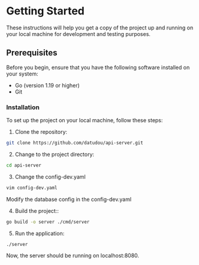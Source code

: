 # Getting Started
These instructions will help you get a copy of the project up and running on your local machine for development and testing purposes.

## Prerequisites
Before you begin, ensure that you have the following software installed on your system:

* Go (version 1.19 or higher)
* Git

### Installation
To set up the project on your local machine, follow these steps:

1. Clone the repository:

```bash
git clone https://github.com/datudou/api-server.git
```

2. Change to the project directory:

```bash
cd api-server
```
3. Change the config-dev.yaml 

```bash
vim config-dev.yaml
```
   Modify the database config in the config-dev.yaml

4. Build the project::

```bash
go build -o server ./cmd/server
```

5. Run the application:

```bash
./server
```
Now, the server should be running on localhost:8080.

